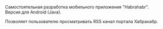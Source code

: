Самостоятельная разработка мобильного приложения "Habrahabr". Версия для Android (Java).

Позволяет пользователю просматривать RSS канал портала Хабрахабр.
